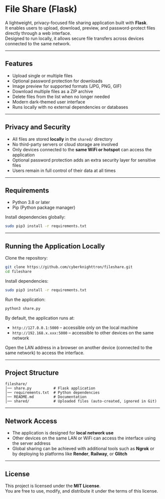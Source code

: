 # File Share (Flask)

A lightweight, privacy-focused file sharing application built with **Flask**.  
It enables users to upload, download, preview, and password-protect files directly through a web interface.  
Designed to run locally, it allows secure file transfers across devices connected to the same network.

---

## Features
- Upload single or multiple files
- Optional password protection for downloads
- Image preview for supported formats (JPG, PNG, GIF)
- Download multiple files as a ZIP archive
- Delete files from the list when no longer needed
- Modern dark-themed user interface
- Runs locally with no external dependencies or databases

---

## Privacy and Security
- All files are stored **locally** in the `shared/` directory
- No third-party servers or cloud storage are involved
- Only devices connected to the **same WiFi or hotspot** can access the application
- Optional password protection adds an extra security layer for sensitive files
- Users remain in full control of their data at all times

---

## Requirements
- Python 3.8 or later  
- Pip (Python package manager)  

Install dependencies globally:
```bash
sudo pip3 install -r requirements.txt
```

---

## Running the Application Locally

Clone the repository:
```bash
git clone https://github.com/cyberknighttron/fileshare.git
cd fileshare
```

Install dependencies:
```bash
sudo pip3 install -r requirements.txt
```

Run the application:
```bash
python3 share.py
```

By default, the application runs at:
- `http://127.0.0.1:5000` – accessible only on the local machine  
- `http://192.168.x.xxx:5000` – accessible to other devices on the same network  

Open the LAN address in a browser on another device (connected to the same network) to access the interface.

---

## Project Structure
```
fileshare/
│── share.py          # Flask application
│── requirements.txt  # Python dependencies
│── README.md         # Documentation
│── shared/           # Uploaded files (auto-created, ignored in Git)
```

---

## Network Access
- The application is designed for **local network use**  
- Other devices on the same LAN or WiFi can access the interface using the server address  
- Global sharing can be achieved with additional tools such as **Ngrok** or by deploying to platforms like **Render**, **Railway**, or **Glitch**

---

## License
This project is licensed under the **MIT License**.  
You are free to use, modify, and distribute it under the terms of this license.
